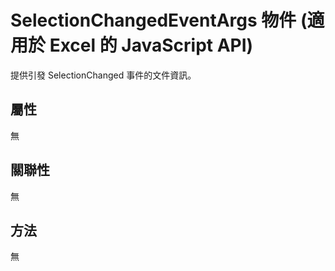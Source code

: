 # <a name="selectionchangedeventargs-object-javascript-api-for-excel"></a>SelectionChangedEventArgs 物件 (適用於 Excel 的 JavaScript API)

提供引發 SelectionChanged 事件的文件資訊。

## <a name="properties"></a>屬性

無

## <a name="relationships"></a>關聯性
無


## <a name="methods"></a>方法
無

